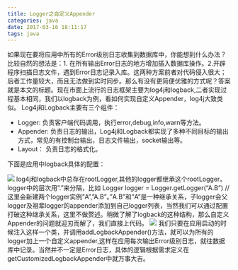 ```yaml
---
title: Logger之自定义Appender
categories: java
date: 2017-03-16 18:11:17
tags: java
---
```


   如果现在要将应用中所有的Error级别日志收集到数据库中，你能想到什么办法？比较自然的想法是：1. 在所有输出Error日志的地方增加插入数据库操作。2.开辟程序扫描日志文件，遇到Error日志记录入库。这两种方案前者对代码侵入很大；后者工作量较大，而且无法做到实时同步。那么有没有更简便优雅的方式呢？答案就是本文的标题。现在市面上流行的日志框架主要为log4j和logback,二者实现过程基本相同，我们以logback为例，看如何实现自定义Appender，log4j大致类似。
Log4j和Logback主要有三个组件：

* Logger: 负责客户端代码调用，执行error,debug,info,warn等方法。
* Appender: 负责日志的输出，Log4j和Logback都实现了多种不同目标的输出方式，常见的有控制台输出，日志文件输出，socket输出等。
* Layout： 负责日志的格式化。

下面是应用中logback具体的配置：

![](http://clouder123.oss-cn-beijing.aliyuncs.com/123.png)
log4j和logback中总存在rootLogger,其他的logger都继承这个rootLogger。logger中的层次用”.”来分隔，比如
Logger logger = Logger.getLogger(“A.B”) //这里会新建两个logger实例”A”,”A.B”。”A.B”和”A”是一种继承关系，子logger会父logger及祖辈logger的appender添加到自己logger列表，当然我们可以通过配置打破这种继承关系，这里不做赘述。稍微了解了logback的这种结构，那么自定义Appender的问题就迎刃而解了，我们直接上代码。
![](http://clouder123.oss-cn-beijing.aliyuncs.com/124.png)
我们只要在应用启动的时候注入这样一个类，并调用addLogbackAppender()方法，就可以为所有的logger加上一个自定义appender,这样在应用每次输出Error级别日志，就往数据库中记录。当然并不一定是Error日志，具体的逻辑根据需求定义在getCustomizedLogbackAppender中就万事大吉。

